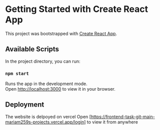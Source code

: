 # Getting Started with Create React App

This project was bootstrapped with [Create React App](https://github.com/facebook/create-react-app).

## Available Scripts

In the project directory, you can run:

### `npm start`

Runs the app in the development mode.\
Open [http://localhost:3000](http://localhost:3000) to view it in your browser.

## Deployment 
The website is delpoyed on vercel
Open [https://frontend-task-git-main-mariam259s-projects.vercel.app/login] to view it from anywhere
